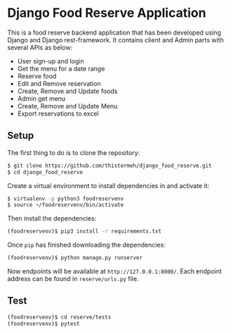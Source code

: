 Django Food Reserve Application
=============

This is a food reserve backend application that has been developed using Django and Django rest-framework.
It contains client and Admin parts with several APIs as below:

- User sign-up and login
- Get the menu for a date range
- Reserve food
- Edit and Remove reservation
- Create, Remove and Update foods
- Admin get menu
- Create, Remove and Update Menu
- Export reservations to excel



Setup
-------------

The first thing to do is to clone the repository:

```sh
$ git clone https://github.com/thistermeh/django_food_reserve.git
$ cd django_food_reserve
```

Create a virtual environment to install dependencies in and activate it:

```sh
$ virtualenv -p python3 foodreservenv
$ source ~/foodreservenv/bin/activate
```

Then install the dependencies:

```sh
(foodreservenv)$ pip3 install -r requirements.txt
```

Once `pip` has finished downloading the dependencies:

```sh
(foodreservenv)$ python manage.py runserver
```
Now endpoints will be available at `http://127.0.0.1:8000/`.
Each endpoint address can be found in `reserve/urls.py` file.


Test
-------------

```sh
(foodreservenv)$ cd reserve/tests
(foodreservenv)$ pytest
```
